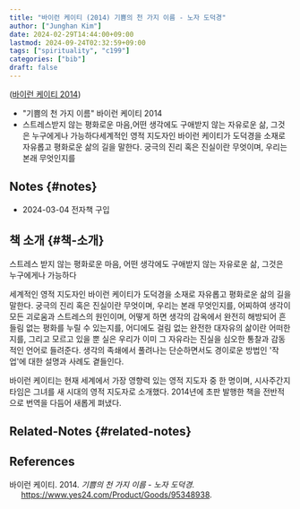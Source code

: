 ```yaml
---
title: "바이런 케이티 (2014) 기쁨의 천 가지 이름 - 노자 도덕경"
author: ["Junghan Kim"]
date: 2024-02-29T14:44:00+09:00
lastmod: 2024-09-24T02:32:59+09:00
tags: ["spirituality", "c199"]
categories: ["bib"]
draft: false
---
```


(<a href="#citeproc_bib_item_1">바이런 케이티 2014</a>)

-   "기쁨의 천 가지 이름" 바이런 케이티 2014
-   스트레스받지 않는 평화로운 마음,어떤 생각에도 구애받지 않는 자유로운 삶, 그것은 누구에게나 가능하다세계적인 영적 지도자인 바이런 케이티가 도덕경을 소재로 자유롭고 평화로운 삶의 길을 말한다. 궁극의 진리 혹은 진실이란 무엇이며, 우리는 본래 무엇인지를


## Notes {#notes}

-   2024-03-04 전자책 구입


## 책 소개 {#책-소개}

스트레스 받지 않는 평화로운 마음, 어떤 생각에도 구애받지 않는 자유로운 삶, 그것은 누구에게나 가능하다

세계적인 영적 지도자인 바이런 케이티가 도덕경을 소재로 자유롭고 평화로운 삶의 길을 말한다. 궁극의 진리 혹은 진실이란 무엇이며, 우리는 본래 무엇인지를, 어찌하여 생각이 모든 괴로움과 스트레스의 원인이며, 어떻게 하면 생각의 감옥에서 완전히 해방되어 흔들림 없는 평화를 누릴 수 있는지를, 어디에도 걸림 없는 완전한 대자유의 삶이란 어떠한지를, 그리고 모르고 있을 뿐 실은 우리가 이미 그 자유라는 진실을 심오한 통찰과 감동적인 언어로 들려준다. 생각의 족쇄에서 풀려나는 단순하면서도 경이로운 방법인 '작업'에 대한 설명과 사례도 곁들인다.

바이런 케이티는 현재 세계에서 가장 영향력 있는 영적 지도자 중 한 명이며, 시사주간지 타임은 그녀를 새 시대의 영적 지도자로 소개했다. 2014년에 초판 발행한 책을 전반적으로 번역을 다듬어 새롭게 펴냈다.


## Related-Notes {#related-notes}

## References

<style>.csl-entry{text-indent: -1.5em; margin-left: 1.5em;}</style><div class="csl-bib-body">
  <div class="csl-entry"><a id="citeproc_bib_item_1"></a>바이런 케이티. 2014. <i>기쁨의 천 가지 이름 - 노자 도덕경</i>. <a href="https://www.yes24.com/Product/Goods/95348938">https://www.yes24.com/Product/Goods/95348938</a>.</div>
</div>
